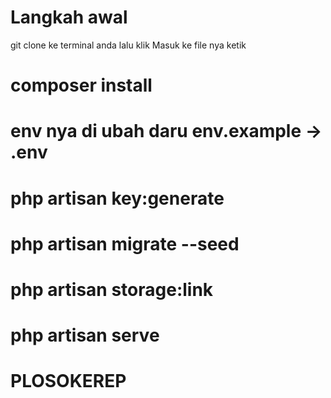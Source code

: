 ﻿# Langkah  awal 
 git clone ke terminal anda
 lalu klik Masuk ke file nya ketik 
# composer install
# env nya di ubah daru env.example -> .env
# php artisan key:generate
# php artisan migrate --seed
# php artisan storage:link
# php artisan serve  
# PLOSOKEREP
